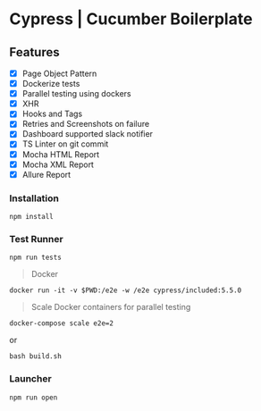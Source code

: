 # Cypress | Cucumber Boilerplate

## Features
- [x] Page Object Pattern
- [x] Dockerize tests
- [x] Parallel testing using dockers
- [x] XHR
- [x] Hooks and Tags
- [x] Retries and Screenshots on failure
- [x] Dashboard supported slack notifier
- [x] TS Linter on git commit
- [x] Mocha HTML Report
- [x] Mocha XML Report
- [x] Allure Report

### Installation
```
npm install
```

### Test Runner
```
npm run tests
```
> Docker
```
docker run -it -v $PWD:/e2e -w /e2e cypress/included:5.5.0
```
> Scale Docker containers for parallel testing
```
docker-compose scale e2e=2
```
or
```
bash build.sh
```

### Launcher
```
npm run open
```